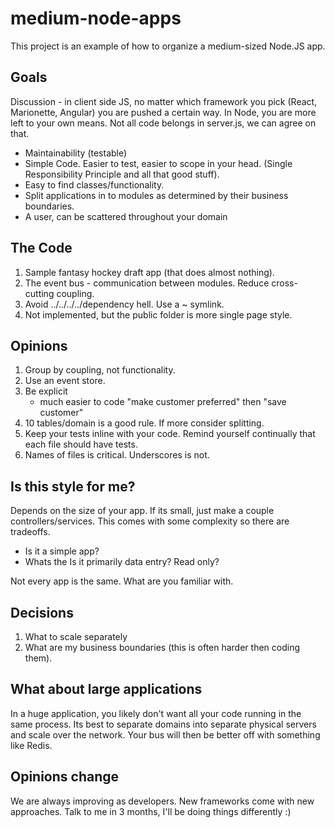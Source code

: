 # medium-node-apps

This project is an example of how to organize a medium-sized Node.JS app.

## Goals

Discussion - in client side JS, no matter which framework you pick (React, Marionette, Angular) you are pushed a certain way. In Node, you are more
left to your own means. Not all code belongs in server.js, we can agree on that.

- Maintainability (testable)
- Simple Code. Easier to test, easier to scope in your head. (Single Responsibility Principle and all that good stuff).
- Easy to find classes/functionality.
- Split applications in to modules as determined by their business boundaries.
- A user, can be scattered throughout your domain

## The Code

1. Sample fantasy hockey draft app (that does almost nothing).
2. The event bus - communication between modules. Reduce cross-cutting coupling.
3. Avoid ../../../../dependency hell. Use a ~ symlink.
4. Not implemented, but the public folder is more single page style.

## Opinions

1. Group by coupling, not functionality.
2. Use an event store.
3. Be explicit
    - much easier to code "make customer preferred" then "save customer"
4. 10 tables/domain is a good rule. If more consider splitting.
5. Keep your tests inline with your code. Remind yourself continually that each file should have tests.
6. Names of files is critical. Underscores is not.

## Is this style for me?

Depends on the size of your app. If its small, just make a couple controllers/services. This comes with some complexity so there are tradeoffs.

 - Is it a simple app?
 - Whats the Is it primarily data entry? Read only?

Not every app is the same. What are you familiar with.

## Decisions

1. What to scale separately
2. What are my business boundaries (this is often harder then coding them).

## What about large applications

In a huge application, you likely don't want all your code running in the same process. Its best to separate domains into
separate physical servers and scale over the network. Your bus will then be better off with something like Redis.

## Opinions change

We are always improving as developers. New frameworks come with new approaches. Talk to me in 3 months, I'll be doing things differently :)




